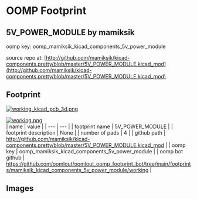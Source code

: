 # OOMP Footprint  
## 5V_POWER_MODULE  by mamiksik  
  
oomp key: oomp_mamiksik_kicad_components_5v_power_module  
  
source repo at: [http://github.com/mamiksik/kicad-components.pretty/blob/master/5V_POWER_MODULE.kicad_mod](http://github.com/mamiksik/kicad-components.pretty/blob/master/5V_POWER_MODULE.kicad_mod)  
## Footprint  
  
[![working_kicad_pcb_3d.png](working_kicad_pcb_3d_600.png)](working_kicad_pcb_3d.png)  
  
[![working.png](working_600.png)](working.png)  
| name | value | 
| --- | --- | 
| footprint name | 5V_POWER_MODULE | 
| footprint description | None | 
| number of pads | 4 | 
| github path | http://github.com/mamiksik/kicad-components.pretty/blob/master/5V_POWER_MODULE.kicad_mod | 
| oomp key | oomp_mamiksik_kicad_components_5v_power_module | 
| oomp bot github | https://github.com/oomlout/oomlout_oomp_footprint_bot/tree/main/footprints/mamiksik_kicad_components_5v_power_module/working | 
## Images  
